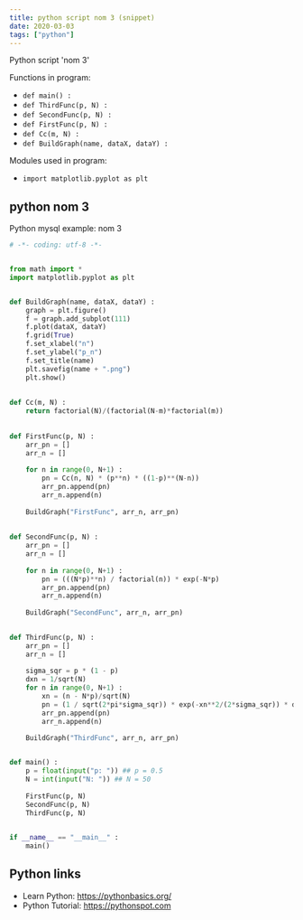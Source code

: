 ```yaml
---
title: python script nom 3 (snippet)
date: 2020-03-03
tags: ["python"]
---
```

Python script 'nom 3'

Functions in program: 
* `def main() :`
* `def ThirdFunc(p, N) :`
* `def SecondFunc(p, N) :`
* `def FirstFunc(p, N) :`
* `def Cc(m, N) :`
* `def BuildGraph(name, dataX, dataY) :`

Modules used in program: 
* `import matplotlib.pyplot as plt`

## python nom 3

Python mysql example: nom 3

```python
# -*- coding: utf-8 -*-


from math import *
import matplotlib.pyplot as plt


def BuildGraph(name, dataX, dataY) :
    graph = plt.figure()
    f = graph.add_subplot(111)
    f.plot(dataX, dataY)
    f.grid(True)
    f.set_xlabel("n")
    f.set_ylabel("p_n")
    f.set_title(name)
    plt.savefig(name + ".png")
    plt.show()
    
    
def Cc(m, N) :
    return factorial(N)/(factorial(N-m)*factorial(m))
    
    
def FirstFunc(p, N) :
    arr_pn = []
    arr_n = []
    
    for n in range(0, N+1) :
        pn = Cc(n, N) * (p**n) * ((1-p)**(N-n))
        arr_pn.append(pn)
        arr_n.append(n)
        
    BuildGraph("FirstFunc", arr_n, arr_pn)
    
    
def SecondFunc(p, N) :
    arr_pn = []
    arr_n = []
    
    for n in range(0, N+1) :
        pn = (((N*p)**n) / factorial(n)) * exp(-N*p)
        arr_pn.append(pn)
        arr_n.append(n)
        
    BuildGraph("SecondFunc", arr_n, arr_pn)
    

def ThirdFunc(p, N) :
    arr_pn = []
    arr_n = []
    
    sigma_sqr = p * (1 - p)
    dxn = 1/sqrt(N)
    for n in range(0, N+1) :
        xn = (n - N*p)/sqrt(N)
        pn = (1 / sqrt(2*pi*sigma_sqr)) * exp(-xn**2/(2*sigma_sqr)) * dxn
        arr_pn.append(pn)
        arr_n.append(n)
        
    BuildGraph("ThirdFunc", arr_n, arr_pn)


def main() :
    p = float(input("p: ")) ## p = 0.5
    N = int(input("N: ")) ## N = 50
    
    FirstFunc(p, N)
    SecondFunc(p, N)
    ThirdFunc(p, N)
    

if __name__ == "__main__" :
    main()


```

## Python links

- Learn Python: https://pythonbasics.org/
- Python Tutorial: https://pythonspot.com
